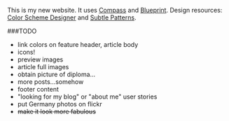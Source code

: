 This is my new website. It uses [Compass](http://compass-style.org/) and [Blueprint](http://blueprintcss.org/).
Design resources: [Color Scheme Designer](http://colorschemedesigner.com/) and [Subtle Patterns](http://subtlepatterns.com/).


###TODO

- link colors on feature header, article body
- icons!
- preview images
- article full images
- obtain picture of diploma...
- more posts...somehow
- footer content
- "looking for my blog" or "about me" user stories
- put Germany photos on flickr
- <strike>make it look more fabulous</strike>